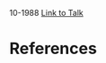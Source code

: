 

10-1988
[Link to Talk](https://www.churchofjesuschrist.org/study/general-conference/1988/10/priesthood-session?lang=eng)



# References
